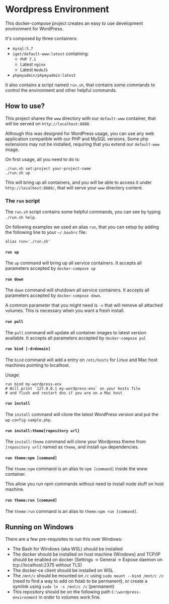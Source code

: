 # Wordpress Environment

This docker-compose project creates an easy to use development environment for WordPress.

It's composed by three containers:

- `mysql:5.7`
- `iget/default-www:latest` containing:
  - `PHP 7.1`
  - Latest `nginx`
  - Latest `NodeJS`
- `phpmyadmin/phpmyadmin:latest`

It also contains a script named `run.sh`, that contains some commands to control
the environment and other helpful commands.

## How to use?

This project shares the `www` directory with our `default-www` container, that will be served on `http://localhost:8888`.

Although this was designed for WordPress usage, you can use any web application compatible with our PHP and MySQL
versions. Some php extensions may not be installed, requiring that you extend our `default-www` image.

On first usage, all you need to do is:

```
./run.sh set:project your-project-name
./run.sh up
```

This will bring up all containers, and you will be able to access it under `http://localhost:8888/`, that will serve
your `www` directory content.

### The `run` script

The `run.sh` script contains some helpful commands, you can see by typing `./run.sh help`.

On following examples we used an alias `run`, that you can setup by adding the following line to your `~/.bashrc` file:

```
alias run='./run.sh'
```

#### `run up`

The `up` command will bring up all service containers. It accepts all parameters accepted by `docker-compose up`

#### `run down`

The `down` command will shutdown all service containers. It accepts all parameters accepted by `docker-compose down`.

A common parameter that you might need is `-v` that will remove all attached volumes. This is necessary when you want
a fresh install.

#### `run pull`

The `pull` command will update all container images to latest version available.
It accepts all parameters accepted by `docker-compose pul`

#### `run bind [-d=domain]`

The `bind` command will add a entry on `/etc/hosts` for Linux and Mac host machines pointing to localhost.

Usage:

```
run bind my-wordpress-env
# Will print `127.0.0.1 my-wordpress-env` on your hosts file
# and flush and restart dns if you are on a Mac host
```

#### `run install`

The `install` command will clone the latest WordPress version and put the `wp-config-sample.php`.

#### `run install:theme[repository url]`

The `install:theme` command will clone your Wordpress theme from `[repository url]` named as `theme`, and install `npm` dependencies.

#### `run theme:npm [command]`

The `theme:npm` command is an alias to `npm [command]` inside the www container.

This allow you run npm commands without need to install node stuff on host machine.

#### `run theme:run [command]`

The `theme:run` command is an alias to `theme:npm run [command]`.

## Running on Windows

There are a few pre-requisites to run this over Windows:

- The Bash for Windows (aka WSL) should be installed
- The docker should be installed on host machine (Windows) and TCP/IP should be enabled on docker (Settings -> General -> Expose daemon on tcp://localhost:2375 without TLS)
- The docker-ce client should be installed on WSL
- The `/mnt/c` should be mounted on `/c` using `sudo mount --bind /mnt/c /c` (need to find a way to add on fstab to be permanent), or create a symlink using `sudo ln -s /mnt/c /c` (permanent)
- This repository should be on the following path `C:\wordpress-environment` in order to volumes work fine.

